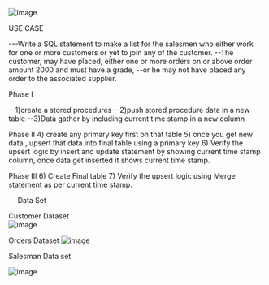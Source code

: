 ![image](https://user-images.githubusercontent.com/104115546/209085591-34709ca6-dc01-4a44-ae51-103d19c75bda.png)

USE CASE

---Write a SQL statement to make a list for the salesmen who either work for one or more customers or yet to join any of the customer. 
--The customer, may have placed, either one or more orders on or above order amount 2000 and must have a grade, 
--or he may not have placed any order to the associated supplier.

Phase I

--1)create a stored procedures 
--2)push stored procedure data in a new table
--3)Data gather by including current time stamp in a new column

Phase II
4) create any primary key first on that table
5) once you get new data , upsert that data into final table using a primary key
6) Verify the upsert logic by insert and update statement by showing current time stamp column, once data get inserted it shows current time stamp.


Phase III
6) Create Final table
7) Verify the upsert logic using Merge statement as per current time stamp.

 
 Data Set
 
 Customer Dataset                                                                                 
 ![image](https://user-images.githubusercontent.com/104115546/209087900-b7d441a2-395a-40e0-9646-6a6c109eb9a0.png)
 
 Orders Dataset 
 ![image](https://user-images.githubusercontent.com/104115546/209087986-8a98c51f-524c-4b9f-a5d5-55ca5eae200d.png)


Salesman Data set

![image](https://user-images.githubusercontent.com/104115546/209088027-315a0ee5-6dfc-4bb4-907a-cd68de07cb76.png)



